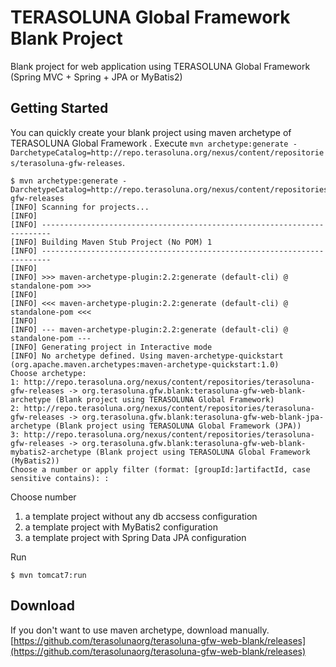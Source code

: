 # TERASOLUNA Global Framework Blank Project

Blank project for web application using TERASOLUNA Global Framework (Spring MVC + Spring + JPA or MyBatis2)


## Getting Started

You can quickly create your blank project using maven archetype of TERASOLUNA Global Framework .
Execute `mvn archetype:generate -DarchetypeCatalog=http://repo.terasoluna.org/nexus/content/repositories/terasoluna-gfw-releases`.

	$ mvn archetype:generate -DarchetypeCatalog=http://repo.terasoluna.org/nexus/content/repositories/terasoluna-gfw-releases
	[INFO] Scanning for projects...
	[INFO]
	[INFO] ------------------------------------------------------------------------
	[INFO] Building Maven Stub Project (No POM) 1
	[INFO] ------------------------------------------------------------------------
	[INFO]
	[INFO] >>> maven-archetype-plugin:2.2:generate (default-cli) @ standalone-pom >>>
	[INFO]
	[INFO] <<< maven-archetype-plugin:2.2:generate (default-cli) @ standalone-pom <<<
	[INFO]
	[INFO] --- maven-archetype-plugin:2.2:generate (default-cli) @ standalone-pom ---
	[INFO] Generating project in Interactive mode
	[INFO] No archetype defined. Using maven-archetype-quickstart (org.apache.maven.archetypes:maven-archetype-quickstart:1.0)
	Choose archetype:
	1: http://repo.terasoluna.org/nexus/content/repositories/terasoluna-gfw-releases -> org.terasoluna.gfw.blank:terasoluna-gfw-web-blank-archetype (Blank project using TERASOLUNA Global Framework)
	2: http://repo.terasoluna.org/nexus/content/repositories/terasoluna-gfw-releases -> org.terasoluna.gfw.blank:terasoluna-gfw-web-blank-jpa-archetype (Blank project using TERASOLUNA Global Framework (JPA))
	3: http://repo.terasoluna.org/nexus/content/repositories/terasoluna-gfw-releases -> org.terasoluna.gfw.blank:terasoluna-gfw-web-blank-mybatis2-archetype (Blank project using TERASOLUNA Global Framework (MyBatis2))
	Choose a number or apply filter (format: [groupId:]artifactId, case sensitive contains): : 

Choose number

1. a template project without any db accsess configuration
2. a template project with MyBatis2 configuration
3. a template project with Spring Data JPA configuration 

Run

    $ mvn tomcat7:run

## Download

If you don't want to use maven archetype, download manually.
[https://github.com/terasolunaorg/terasoluna-gfw-web-blank/releases](https://github.com/terasolunaorg/terasoluna-gfw-web-blank/releases)
